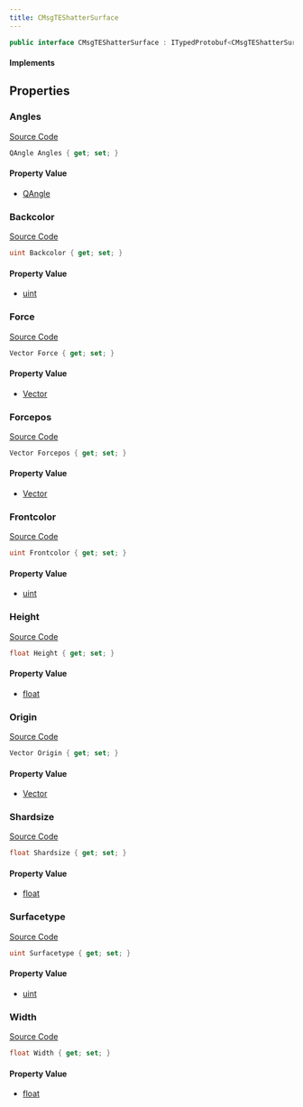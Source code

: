```yaml
---
title: CMsgTEShatterSurface
---
```


```csharp
public interface CMsgTEShatterSurface : ITypedProtobuf<CMsgTEShatterSurface>, INativeHandle, INetMessage<CMsgTEShatterSurface>, IDisposable
```

#### Implements

## Properties

### Angles

[Source Code](https://github.com/swiftly-solution/swiftlys2/blob/main/managed/src/SwiftlyS2.Generated/Protobufs/Interfaces/CMsgTEShatterSurface.cs#L21)

```csharp
QAngle Angles { get; set; }
```

#### Property Value

- [QAngle](/docs/api/shared/natives/qangle)

### Backcolor

[Source Code](https://github.com/swiftly-solution/swiftlys2/blob/main/managed/src/SwiftlyS2.Generated/Protobufs/Interfaces/CMsgTEShatterSurface.cs#L45)

```csharp
uint Backcolor { get; set; }
```

#### Property Value

- [uint](https://learn.microsoft.com/dotnet/api/system.uint32)

### Force

[Source Code](https://github.com/swiftly-solution/swiftlys2/blob/main/managed/src/SwiftlyS2.Generated/Protobufs/Interfaces/CMsgTEShatterSurface.cs#L24)

```csharp
Vector Force { get; set; }
```

#### Property Value

- [Vector](/docs/api/shared/natives/vector)

### Forcepos

[Source Code](https://github.com/swiftly-solution/swiftlys2/blob/main/managed/src/SwiftlyS2.Generated/Protobufs/Interfaces/CMsgTEShatterSurface.cs#L27)

```csharp
Vector Forcepos { get; set; }
```

#### Property Value

- [Vector](/docs/api/shared/natives/vector)

### Frontcolor

[Source Code](https://github.com/swiftly-solution/swiftlys2/blob/main/managed/src/SwiftlyS2.Generated/Protobufs/Interfaces/CMsgTEShatterSurface.cs#L42)

```csharp
uint Frontcolor { get; set; }
```

#### Property Value

- [uint](https://learn.microsoft.com/dotnet/api/system.uint32)

### Height

[Source Code](https://github.com/swiftly-solution/swiftlys2/blob/main/managed/src/SwiftlyS2.Generated/Protobufs/Interfaces/CMsgTEShatterSurface.cs#L33)

```csharp
float Height { get; set; }
```

#### Property Value

- [float](https://learn.microsoft.com/dotnet/api/system.single)

### Origin

[Source Code](https://github.com/swiftly-solution/swiftlys2/blob/main/managed/src/SwiftlyS2.Generated/Protobufs/Interfaces/CMsgTEShatterSurface.cs#L18)

```csharp
Vector Origin { get; set; }
```

#### Property Value

- [Vector](/docs/api/shared/natives/vector)

### Shardsize

[Source Code](https://github.com/swiftly-solution/swiftlys2/blob/main/managed/src/SwiftlyS2.Generated/Protobufs/Interfaces/CMsgTEShatterSurface.cs#L36)

```csharp
float Shardsize { get; set; }
```

#### Property Value

- [float](https://learn.microsoft.com/dotnet/api/system.single)

### Surfacetype

[Source Code](https://github.com/swiftly-solution/swiftlys2/blob/main/managed/src/SwiftlyS2.Generated/Protobufs/Interfaces/CMsgTEShatterSurface.cs#L39)

```csharp
uint Surfacetype { get; set; }
```

#### Property Value

- [uint](https://learn.microsoft.com/dotnet/api/system.uint32)

### Width

[Source Code](https://github.com/swiftly-solution/swiftlys2/blob/main/managed/src/SwiftlyS2.Generated/Protobufs/Interfaces/CMsgTEShatterSurface.cs#L30)

```csharp
float Width { get; set; }
```

#### Property Value

- [float](https://learn.microsoft.com/dotnet/api/system.single)

